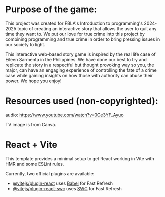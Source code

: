 # Purpose of the game:
This project was created for FBLA's Introduction to programming's 2024-2025 topic of creating an interactive story that allows the user to quit any time they want to. We put our love for true crime into this project by combining programming and true crime in order to bring pressing issues in our society to light.

This interactive web-based story game is inspired by the real life case of Eileen Sarmenta in the Philippines. We have done our best to try and replicate the story in a respectful but thought provoking way so you, the major, can have an engaging experience of controlling the fate of a crime case while gaining insights on how those with authority can abuse their power. We hope you enjoy!
# Resources used (non-copyrighted):
audio: https://www.youtube.com/watch?v=0Ce3YF_Ayuo

TV image is from Canva.

# React + Vite

This template provides a minimal setup to get React working in Vite with HMR and some ESLint rules. 

Currently, two official plugins are available:

- [@vitejs/plugin-react](https://github.com/vitejs/vite-plugin-react/blob/main/packages/plugin-react/README.md) uses [Babel](https://babeljs.io/) for Fast Refresh
- [@vitejs/plugin-react-swc](https://github.com/vitejs/vite-plugin-react-swc) uses [SWC](https://swc.rs/) for Fast Refresh
